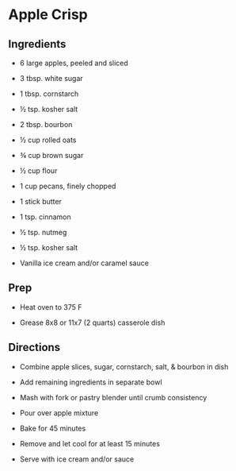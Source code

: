 # Apple Crisp

## Ingredients

- 6 large apples, peeled and sliced

- 3 tbsp. white sugar

- 1 tbsp. cornstarch

- ½ tsp. kosher salt

- 2 tbsp. bourbon

- ½ cup rolled oats

- ¾ cup brown sugar

- ½ cup flour

- 1 cup pecans, finely chopped

- 1 stick butter

- 1 tsp. cinnamon

- ½ tsp. nutmeg

- ½ tsp. kosher salt

- Vanilla ice cream and/or caramel sauce

## Prep

- Heat oven to 375 F

- Grease 8x8 or 11x7 (2 quarts) casserole dish

## Directions

- Combine apple slices, sugar, cornstarch, salt, & bourbon in dish

- Add remaining ingredients in separate bowl

- Mash with fork or pastry blender until crumb consistency

- Pour over apple mixture

- Bake for 45 minutes

- Remove and let cool for at least 15 minutes

- Serve with ice cream and/or sauce
